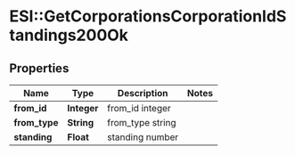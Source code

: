 # ESI::GetCorporationsCorporationIdStandings200Ok

## Properties
Name | Type | Description | Notes
------------ | ------------- | ------------- | -------------
**from_id** | **Integer** | from_id integer | 
**from_type** | **String** | from_type string | 
**standing** | **Float** | standing number | 

